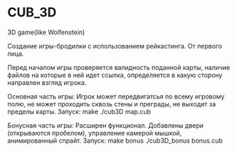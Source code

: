# CUB_3D
3D game(like Wolfenstein)

Создание игры-бродилки с использованием рейкастинга. От первого лица.

Перед началом игры проверяется валидность поданной карты, наличие файлов на которые в ней идет ссылка, определяется в какую сторону направлен взгляд игрока.

Основная часть игры:
  Игрок может передвигатсья по всему игровому полю, не может проходить сквозь стены и преграды, не выходит за пределы карты.
  Запуск:
    make
    ./cub3D map.cub
    
Бонусная часть игры:
  Расширен функционал. Добавлены двери (открываются пробелом), управление камерой мышкой, анимированный спрайт.
  Запуск:
    make bonus
    ./cub3D_bonus bonus.cub
